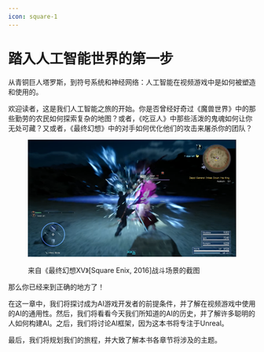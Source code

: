 ```yaml
---
icon: square-1
---
```


# 踏入人工智能世界的第一步

从青铜巨人塔罗斯，到符号系统和神经网络：人工智能在视频游戏中是如何被塑造和使用的。

欢迎读者，这是我们人工智能之旅的开始。你是否曾经好奇过《魔兽世界》中的那些勤劳的农民如何探索复杂的地图？或者，《吃豆人》中那些活泼的鬼魂如何让你无处可藏？又或者，《最终幻想》中的对手如何优化他们的攻击来屠杀你的团队？

<figure><img src="../../../.gitbook/assets/image (15) (1) (1) (1).png" alt=""><figcaption><p>来自《最终幻想XV》[Square Enix, 2016]战斗场景的截图</p></figcaption></figure>

那么你已经来到正确的地方了！

在这一章中，我们将探讨成为AI游戏开发者的前提条件，并了解在视频游戏中使用的AI的通用性。然后，我们将看看今天我们所知道的AI的历史，并了解许多聪明的人如何构建AI。之后，我们将讨论AI框架，因为这本书将专注于Unreal。

最后，我们将规划我们的旅程，并大致了解本书各章节将涉及的主题。
